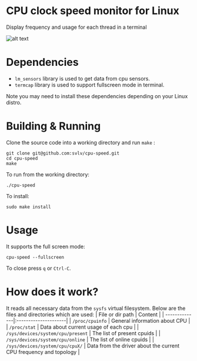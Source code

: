 # CPU clock speed monitor for Linux
Display frequency and usage for each thread in a terminal

![alt text](https://ewr1.vultrobjects.com/cpu-speed/images/cpu-speed.gif "Cpu speed")

# Dependencies
- `lm_sensors` library is used to get data from cpu sensors.
- `termcap` library is used to support fullscreen mode in terminal.

Note you may need to install these dependencies depending on your Linux distro. 

# Building & Running
Clone the source code into a working directory and run `make` :
```
git clone git@github.com:svlv/cpu-speed.git
cd cpu-speed
make
```

To run from the working directory:
```
./cpu-speed
```

To install:
```
sudo make install
```

# Usage
It supports the full screen mode:
```
cpu-speed --fullscreen
```
To close press `q` or `Ctrl-C`.

# How does it work?
It reads all necessary data from the `sysfs` virtual filesystem. Below are the files and directories which are used:
| File or dir path          | Content                  |
| --------------|:---------------------|
| `/proc/cpuinfo` | General information about CPU |
| `/proc/stat`    | Data about current usage of each cpu |
| `/sys/devices/system/cpu/present` | The list of present cpuids |
| `/sys/devices/system/cpu/online` | The list of online cpuids |
| `/sys/devices/system/cpu/cpuX/` | Data from the driver about the current CPU frequency and topology |
